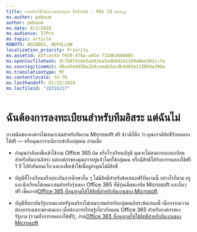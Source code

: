 ```yaml
---
title: การปรับใช้โปรแกรมประยุกต์ Intune - 991 Id ของกฎ
ms.author: pebaum
author: pebaum
ms.date: 8/2/2018
ms.audience: ITPro
ms.topic: article
ROBOTS: NOINDEX, NOFOLLOW
localization_priority: Priority
ms.assetid: d3fcac43-f659-47ba-a45e-f32863680685
ms.openlocfilehash: 8c7b8f416e5a263ea5adbb0241169a9ee501ccfa
ms.sourcegitcommit: d6ea5e9458a2b8ceaab3ac4bd483e1130b9a398a
ms.translationtype: MT
ms.contentlocale: th-TH
ms.lasthandoff: 01/15/2019
ms.locfileid: "28316217"
---
```

# <a name="id-like-to-sign-up-for-teams-free-but-i-cant"></a>ฉันต้องการลงทะเบียนสำหรับทีมอิสระ แต่ฉันไม่

บางชนิดขององค์กรไม่เหมาะสมสำหรับทีมงาน Microsoft ฟรี ข่าวดีก็คือ ว่า คุณอาจมีสิทธิ์รับทดลองใช้ฟรี — หรือคุณอาจจะมีการเข้าถึงกลุ่มคน อ่านเมื่อ
  
- ถ้าคุณกำลังลงชื่อเข้าใช้งาน Office 365 ผิด หรือโรงเรียนบัญชี คุณจะไม่สามารถลงทะเบียนสำหรับทีมงานอิสระ แต่องค์กรของคุณอาจอยู่แล้วโดยใช้กลุ่มคน หรือมีสิทธิได้รับการทดลองใช้ฟรี 1 ปี ไปยังทีมบนเว็บ และลงชื่อเข้าใช้เพื่อดูถ้าคุณไม่มีสิทธิ์
    
- บัญชีที่โรงเรียนหรือสถาบันการศึกษาอื่น ๆ ไม่มีสิทธิ์สำหรับข้อเสนอฟรีทีมงานนี้ อย่างไรก็ตาม ครูและนักเรียนได้เหมาะสมสำหรับรุ่นของ Office 365 ที่มีรุ่นเต็มของทีม Microsoft และอื่นๆ ฟรี เช็คเอาท์[Office 365 ที่อนุญาตให้ใช้สิทธิ์สำหรับทีมงานของ Microsoft](https://docs.microsoft.com/microsoftteams/office-365-licensing)
    
- บัญชีที่สถาบันรัฐบาลของสหรัฐอเมริกาไม่เหมาะสมสำหรับกลุ่มคนอิสระข้อเสนอนี้ เนื่องจากความต้องการเฉพาะของตนเอง เมื่อต้องการเรียนรู้เกี่ยวกับแผน Office 365 สำหรับองค์กรของรัฐบาล (รวมทั้งการทดลองใช้ฟรี), อ่าน[Office 365 ที่อนุญาตให้ใช้สิทธิ์สำหรับทีมงานของ Microsoft](https://docs.microsoft.com/microsoftteams/office-365-licensing)
    

